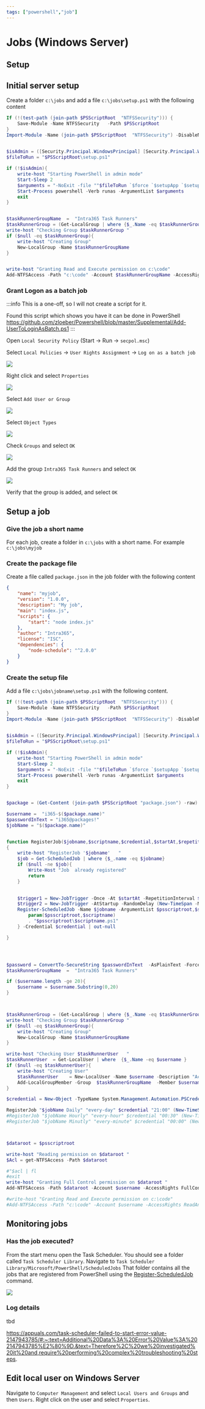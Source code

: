 ```yaml
---
tags: ["powershell","job"]
---
```

# Jobs (Windows Server)

## Setup
## Initial server setup
Create a folder `c:\jobs` and add a file `c:\jobs\setup.ps1` with the following content


```powershell title="/jobs/setup.ps1"
If (!(test-path (join-path $PSScriptRoot  "NTFSSecurity"))) {
    Save-Module -Name NTFSSecurity   -Path $PSScriptRoot 
}
Import-Module -Name (join-path $PSScriptRoot  "NTFSSecurity") -DisableNameChecking -Force
    

$isAdmin = ([Security.Principal.WindowsPrincipal] [Security.Principal.WindowsIdentity]::GetCurrent()).IsInRole([Security.Principal.WindowsBuiltInRole]::Administrator)
$fileToRun = "$PSScriptRoot\setup.ps1"

if (!$isAdmin){
    write-host "Starting PowerShell in admin mode"
    Start-Sleep 2
    $arguments = "-NoExit -file ""$fileToRun `$force `$setupApp `$setupSharePoint"" "
    Start-Process powershell -Verb runas -ArgumentList $arguments
    exit 
}


$taskRunnerGroupName  =  "Intra365 Task Runners"
$taskRunnerGroup = (Get-LocalGroup | where {$_.Name -eq $taskRunnerGroupName} )
write-host "Checking Group $taskRunnerGroup "
if ($null -eq $taskRunnerGroup){
    write-host "Creating Group"
    New-LocalGroup -Name $taskRunnerGroupName
}


write-host "Granting Read and Execute permission on c:\code"
Add-NTFSAccess -Path "c:\code" -Account $taskRunnerGroupName -AccessRights ReadAndExecute


```

### Grant Logon as a batch job 
:::info 
This is a one-off, so I will not create a script for it.

Found this script which shows you have it can be done in PowerShell https://github.com/zloeber/Powershell/blob/master/Supplemental/Add-UserToLoginAsBatch.ps1
:::

Open `Local Security Policy` (Start -> Run -> `secpol.msc`)

Select `Local Policies` -> `User Rights Assignment` -> `Log on as a batch job`

![](2022-10-14-09-12-13.png)

Right click and select `Properties` 

![](2022-10-14-09-14-28.png)

Select `Add User or Group` 

![](2022-10-14-09-15-16.png)

Select `Object Types` 

![](2022-10-14-09-18-01.png)

Check `Groups` and select `OK`

![](2022-10-14-09-19-05.png)


Add the group `Intra365 Task Runners` and select `OK`

![](2022-10-14-09-20-36.png)

Verify that the group is added, and select `OK`

## Setup a job
### Give the job a short name

For each job, create a folder in `c:\jobs` with a short name. For example `c:\jobs\myjob`

### Create the package file
Create a file called `package.json` in the job folder with the following content

```json title="/jobs/myjob/package.json"
{
    "name": "myjob",
    "version": "1.0.0",
    "description": "My job",
    "main": "index.js",
    "scripts": {
        "start": "node index.js"
    },
    "author": "Intra365",
    "license": "ISC",
    "dependencies": {
        "node-schedule": "^2.0.0"
    }
}
```

### Create the setup file

Add a file `c:\jobs\jobname\setup.ps1` with the following content. 
```powershell title="/jobs/jobname/setup.ps1"
If (!(test-path (join-path $PSScriptRoot  "NTFSSecurity"))) {
    Save-Module -Name NTFSSecurity   -Path $PSScriptRoot 
}
Import-Module -Name (join-path $PSScriptRoot  "NTFSSecurity") -DisableNameChecking -Force
    

$isAdmin = ([Security.Principal.WindowsPrincipal] [Security.Principal.WindowsIdentity]::GetCurrent()).IsInRole([Security.Principal.WindowsBuiltInRole]::Administrator)
$fileToRun = "$PSScriptRoot\setup.ps1"

if (!$isAdmin){
    write-host "Starting PowerShell in admin mode"
    Start-Sleep 2
    $arguments = "-NoExit -file ""$fileToRun `$force `$setupApp `$setupSharePoint"" "
    Start-Process powershell -Verb runas -ArgumentList $arguments
    exit 
}


$package = (Get-Content (join-path $PSScriptRoot "package.json") -raw) | ConvertFrom-Json

$username =  "i365-$($package.name)"
$passwordInText = "i365@packages!"
$jobName = "$($package.name)"


function RegisterJob($jobname,$scriptname,$credential,$startAt,$repetitionInterval)
{
    write-host "RegisterJob '$jobname'   " 
    $job = Get-ScheduledJob | where {$_.name -eq $jobname}
    if ($null -ne $job){
        Write-Host "Job  already registered"
        return
    } 
    

    $trigger1 = New-JobTrigger -Once -At $startAt -RepetitionInterval $repetitionInterval -RepeatIndefinitely 
    $trigger2 = New-JobTrigger -AtStartup -RandomDelay (New-TimeSpan -Minutes 5)
    Register-ScheduledJob -Name $jobname -ArgumentList $psscriptroot,$scriptname  -Trigger $trigger1 ,$trigger2   -ScriptBlock {
        param($psscriptroot,$scriptname)
        . "$psscriptroot\$scriptname.ps1"
    } -Credential $credential | out-null

}




$password = ConvertTo-SecureString $passwordInText  -AsPlainText -Force
$taskRunnerGroupName  =  "Intra365 Task Runners"

if ($username.length -ge 20){
    $username = $username.Substring(0,20)
}



$taskRunnerGroup = (Get-LocalGroup | where {$_.Name -eq $taskRunnerGroupName} )
write-host "Checking Group $taskRunnerGroup "
if ($null -eq $taskRunnerGroup){
    write-host "Creating Group"
    New-LocalGroup -Name $taskRunnerGroupName
}

write-host "Checking User $taskRunnerUser   "
$taskRunnerUser  = Get-LocalUser | where  {$_.Name -eq $username }
if ($null -eq $taskRunnerUser){
    write-host "Creating User"
    $taskRunnerUser    = New-LocalUser -Name $username -Description "Account used for running tasks"  -PasswordNeverExpires:$true -AccountNeverExpires -UserMayNotChangePassword  -Password $password
    Add-LocalGroupMember -Group  $taskRunnerGroupName  -Member $username
} 

$credential = New-Object -TypeName System.Management.Automation.PSCredential -ArgumentList $username, $password

RegisterJob "$jobName Daily" "every-day" $credential "21:00" (New-TimeSpan -Days 1) 
#RegisterJob "$jobName Hourly" "every-hour" $credential "00:30" (New-TimeSpan -Hour 1) 
#RegisterJob "$jobName Minutly" "every-minute" $credential "00:00" (New-TimeSpan -Minute 1)



$dataroot = $psscriptroot

write-host "Reading permission on $dataroot "
$Acl = get-NTFSAccess -Path $dataroot

#"$acl | fl
#exit
write-host "Granting Full Control permission on $dataroot "
Add-NTFSAccess -Path $dataroot -Account $username -AccessRights FullControl

#write-host "Granting Read and Execute permission on c:\code"
#Add-NTFSAccess -Path "c:\code" -Account $username -AccessRights ReadAndExecute

```
## Monitoring jobs
### Has the job executed?
From the start menu open the Task Scheduler. You should see a folder called `Task Scheduler Library`. Navigate to  `Task Scheduler Library/Microsoft/PowerShell/ScheduledJobs` That folder contains all the jobs that are registered from PowerShell using the [Register-ScheduledJob](https://learn.microsoft.com/en-us/powershell/module/psscheduledjob/register-scheduledjob?view=powershell-5.1) command.

![](2022-10-13-08-48-59.png)


### Log details
tbd

https://appuals.com/task-scheduler-failed-to-start-error-value-2147943785/#:~:text=Additional%20Data%3A%20Error%20Value%3A%202147943785%E2%80%9D.&text=Therefore%2C%20we%20investigated%20it%20and,require%20performing%20complex%20troubleshooting%20steps.

## Edit local user on Windows Server

Navigate to `Computer Management` and select `Local Users and Groups` and then `Users`. Right click on the user and select `Properties`.


